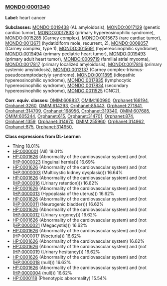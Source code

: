 
### [MONDO:0001340](http://purl.obolibrary.org/obo/MONDO_0001340)
**Label:** heart cancer

**Subclasses:** [MONDO:0019438](http://purl.obolibrary.org/obo/MONDO_0019438) (AL amyloidosis), [MONDO:0017129](http://purl.obolibrary.org/obo/MONDO_0017129) (genetic cardiac tumor), [MONDO:0017833](http://purl.obolibrary.org/obo/MONDO_0017833) (primary hypereosinophilic syndrome), [MONDO:0015285](http://purl.obolibrary.org/obo/MONDO_0015285) (Carney complex), [MONDO:0015673](http://purl.obolibrary.org/obo/MONDO_0015673) (rare cardiac tumor), [MONDO:0013671](http://purl.obolibrary.org/obo/MONDO_0013671) (hydatidiform mole, recurrent, 2), [MONDO:0008057](http://purl.obolibrary.org/obo/MONDO_0008057) (Carney complex, type 1), [MONDO:0015691](http://purl.obolibrary.org/obo/MONDO_0015691) (hypereosinophilic syndrome), [MONDO:0019494](http://purl.obolibrary.org/obo/MONDO_0019494) (primary pediatric heart tumor), [MONDO:0019493](http://purl.obolibrary.org/obo/MONDO_0019493) (primary adult heart tumor), [MONDO:0009719](http://purl.obolibrary.org/obo/MONDO_0009719) (familial atrial myxoma), [MONDO:0017817](http://purl.obolibrary.org/obo/MONDO_0017817) (primary localized amyloidosis), [MONDO:0017816](http://purl.obolibrary.org/obo/MONDO_0017816) (primary systemic amyloidosis), [MONDO:0012137](http://purl.obolibrary.org/obo/MONDO_0012137) (Carney complex-trismus-pseudocamptodactyly syndrome), [MONDO:0011895](http://purl.obolibrary.org/obo/MONDO_0011895) (idiopathic hypereosinophilic syndrome), [MONDO:0017835](http://purl.obolibrary.org/obo/MONDO_0017835) (lymphocytic hypereosinophilic syndrome), [MONDO:0017834](http://purl.obolibrary.org/obo/MONDO_0017834) (secondary hypereosinophilic syndrome), [MONDO:0011525](http://purl.obolibrary.org/obo/MONDO_0011525) (CNC2), 

**Corr. equiv. classes:** [OMIM:608837](http://purl.obolibrary.org/obo/OMIM_608837), [OMIM:160980](http://purl.obolibrary.org/obo/OMIM_160980), [Orphanet:168194](http://www.orpha.net/ORDO/Orphanet_168194), [Orphanet:3260](http://www.orpha.net/ORDO/Orphanet_3260), [OMIM:614293](http://purl.obolibrary.org/obo/OMIM_614293), [Orphanet:85443](http://www.orpha.net/ORDO/Orphanet_85443), [Orphanet:271841](http://www.orpha.net/ORDO/Orphanet_271841), [Orphanet:314709](http://www.orpha.net/ORDO/Orphanet_314709), [Orphanet:168956](http://www.orpha.net/ORDO/Orphanet_168956), [Orphanet:319340](http://www.orpha.net/ORDO/Orphanet_319340), [OMIM:607685](http://purl.obolibrary.org/obo/OMIM_607685), [OMIM:605244](http://purl.obolibrary.org/obo/OMIM_605244), [Orphanet:615](http://www.orpha.net/ORDO/Orphanet_615), [Orphanet:314701](http://www.orpha.net/ORDO/Orphanet_314701), [Orphanet:874](http://www.orpha.net/ORDO/Orphanet_874), [Orphanet:1359](http://www.orpha.net/ORDO/Orphanet_1359), [Orphanet:314970](http://www.orpha.net/ORDO/Orphanet_314970), [OMIM:255960](http://purl.obolibrary.org/obo/OMIM_255960), [Orphanet:314962](http://www.orpha.net/ORDO/Orphanet_314962), [Orphanet:875](http://www.orpha.net/ORDO/Orphanet_875), [Orphanet:314950](http://www.orpha.net/ORDO/Orphanet_314950), 

**Class expressions from DL-Learner:**

- Thing 18.01%
- [HP:0000001](http://purl.obolibrary.org/obo/HP_0000001) (All) 18.01%
- [HP:0001626](http://purl.obolibrary.org/obo/HP_0001626) (Abnormality of the cardiovascular system) and (not ([HP:0000023](http://purl.obolibrary.org/obo/HP_0000023) (Inguinal hernia))) 16.69%
- [HP:0001626](http://purl.obolibrary.org/obo/HP_0001626) (Abnormality of the cardiovascular system) and (not ([HP:0000003](http://purl.obolibrary.org/obo/HP_0000003) (Multicystic kidney dysplasia))) 16.64%
- [HP:0001626](http://purl.obolibrary.org/obo/HP_0001626) (Abnormality of the cardiovascular system) and (not ([HP:0000016](http://purl.obolibrary.org/obo/HP_0000016) (Urinary retention))) 16.62%
- [HP:0001626](http://purl.obolibrary.org/obo/HP_0001626) (Abnormality of the cardiovascular system) and (not ([HP:0000013](http://purl.obolibrary.org/obo/HP_0000013) (Hypoplasia of the uterus))) 16.62%
- [HP:0001626](http://purl.obolibrary.org/obo/HP_0001626) (Abnormality of the cardiovascular system) and (not ([HP:0000011](http://purl.obolibrary.org/obo/HP_0000011) (Neurogenic bladder))) 16.62%
- [HP:0001626](http://purl.obolibrary.org/obo/HP_0001626) (Abnormality of the cardiovascular system) and (not ([HP:0000012](http://purl.obolibrary.org/obo/HP_0000012) (Urinary urgency))) 16.62%
- [HP:0001626](http://purl.obolibrary.org/obo/HP_0001626) (Abnormality of the cardiovascular system) and (not ([HP:0000021](http://purl.obolibrary.org/obo/HP_0000021) (Megacystis))) 16.62%
- [HP:0001626](http://purl.obolibrary.org/obo/HP_0001626) (Abnormality of the cardiovascular system) and (not ([HP:0000017](http://purl.obolibrary.org/obo/HP_0000017) (Nocturia))) 16.62%
- [HP:0001626](http://purl.obolibrary.org/obo/HP_0001626) (Abnormality of the cardiovascular system) 16.62%
- [HP:0001626](http://purl.obolibrary.org/obo/HP_0001626) (Abnormality of the cardiovascular system) and (not ([HP:0000019](http://purl.obolibrary.org/obo/HP_0000019) (Urinary hesitancy))) 16.62%
- [HP:0001626](http://purl.obolibrary.org/obo/HP_0001626) (Abnormality of the cardiovascular system) and (not ([HP:0000018](http://purl.obolibrary.org/obo/HP_0000018) (null))) 16.62%
- [HP:0001626](http://purl.obolibrary.org/obo/HP_0001626) (Abnormality of the cardiovascular system) and (not ([HP:0000004](http://purl.obolibrary.org/obo/HP_0000004) (null))) 16.62%
- [HP:0000118](http://purl.obolibrary.org/obo/HP_0000118) (Phenotypic abnormality) 15.54%



